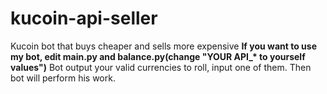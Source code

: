 # kucoin-api-seller
Kucoin bot that buys cheaper and sells more expensive
<b>If you want to use my bot, edit main.py and balance.py(change "YOUR API_* to yourself values")</b>
Bot output your valid currencies to roll, input one of them. Then bot will perform his work. 
